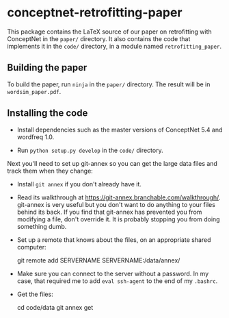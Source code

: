 # conceptnet-retrofitting-paper

This package contains the LaTeX source of our paper on retrofitting with
ConceptNet in the `paper/` directory. It also contains the code that
implements it in the `code/` directory, in a module named
`retrofitting_paper`.

## Building the paper

To build the paper, run `ninja` in the `paper/` directory. The result will
be in `wordsim_paper.pdf`.

## Installing the code

- Install dependencies such as the master versions of ConceptNet 5.4 and
  wordfreq 1.0.

- Run `python setup.py develop` in the `code/` directory.

Next you'll need to set up git-annex so you can get the large data files and
track them when they change:

- Install `git annex` if you don't already have it.

- Read its walkthrough at https://git-annex.branchable.com/walkthrough/.
  git-annex is very useful but you don't want to do anything to your files
  behind its back. If you find that git-annex has prevented you from modifying
  a file, don't override it. It is probably stopping you from doing something
  dumb.

- Set up a remote that knows about the files, on an appropriate shared
  computer:

    git remote add SERVERNAME SERVERNAME:/data/annex/

- Make sure you can connect to the server without a password. In my case, that
  required me to add `eval ssh-agent` to the end of my `.bashrc`.

- Get the files:

    cd code/data
    git annex get

